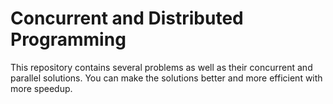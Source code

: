 # Concurrent and Distributed Programming #
  
This repository contains several problems as well as their concurrent and parallel solutions. You can make the solutions better and more efficient with more speedup. 




